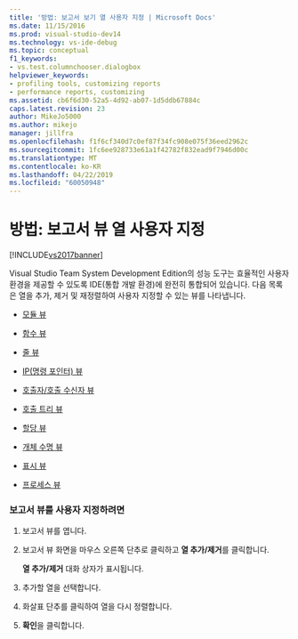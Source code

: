 ```yaml
---
title: '방법: 보고서 보기 열 사용자 지정 | Microsoft Docs'
ms.date: 11/15/2016
ms.prod: visual-studio-dev14
ms.technology: vs-ide-debug
ms.topic: conceptual
f1_keywords:
- vs.test.columnchooser.dialogbox
helpviewer_keywords:
- profiling tools, customizing reports
- performance reports, customizing
ms.assetid: cb6f6d30-52a5-4d92-ab07-1d5ddb67884c
caps.latest.revision: 23
author: MikeJo5000
ms.author: mikejo
manager: jillfra
ms.openlocfilehash: f1f6cf340d7c0ef87f34fc908e075f36eed2962c
ms.sourcegitcommit: 1fc6ee928733e61a1f42782f832ead9f7946d00c
ms.translationtype: MT
ms.contentlocale: ko-KR
ms.lasthandoff: 04/22/2019
ms.locfileid: "60050948"
---
```

# <a name="how-to-customize-report-view-columns"></a>방법: 보고서 뷰 열 사용자 지정
[!INCLUDE[vs2017banner](../includes/vs2017banner.md)]

Visual Studio Team System Development Edition의 성능 도구는 효율적인 사용자 환경을 제공할 수 있도록 IDE(통합 개발 환경)에 완전히 통합되어 있습니다. 다음 목록은 열을 추가, 제거 및 재정렬하여 사용자 지정할 수 있는 뷰를 나타냅니다.  
  
- [모듈 뷰](../profiling/modules-view.md)  
  
- [함수 뷰](../profiling/functions-view.md)  
  
- [줄 뷰](../profiling/lines-view.md)  
  
- [IP(명령 포인터) 뷰](../profiling/instruction-pointers-ips-view.md)  
  
- [호출자/호출 수신자 뷰](../profiling/caller-callee-view.md)  
  
- [호출 트리 뷰](../profiling/call-tree-view.md)  
  
- [할당 뷰](../profiling/dotnet-memory-allocations-view.md)  
  
- [개체 수명 뷰](../profiling/object-lifetime-view.md)  
  
- [표시 뷰](../profiling/marks-view.md)  
  
- [프로세스 뷰](../profiling/process-view.md)  
  
### <a name="to-customize-a-report-view"></a>보고서 뷰를 사용자 지정하려면  
  
1. 보고서 뷰를 엽니다.  
  
2. 보고서 뷰 화면을 마우스 오른쪽 단추로 클릭하고 **열 추가/제거**를 클릭합니다.  
  
     **열 추가/제거** 대화 상자가 표시됩니다.  
  
3. 추가할 열을 선택합니다.  
  
4. 화살표 단추를 클릭하여 열을 다시 정렬합니다.  
  
5. **확인**을 클릭합니다.
